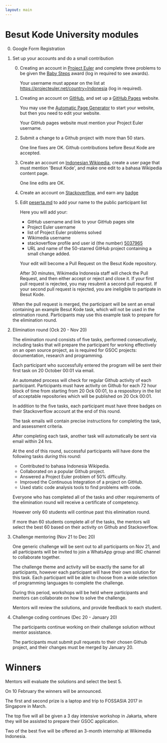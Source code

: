 ```yaml
---
layout: main
---
```


# Besut Kode University modules

0.  Google Form Registration

0.  Set up your accounts and do a small contribution

    0.  Creating an account in [Project Euler](http://projecteuler.net/) and complete three problems to be given the [Baby Steps](https://projecteuler.net/award=1) award (log in required to see awards).

        Your username must appear on the list at https://projecteuler.net/country=Indonesia  (log in required).

    0.  Creating an account on [GitHub](https://GitHub.com), and set up a [GitHub Pages](https://pages.github.com/) website.

        You may use the [Automatic Page Generator](https://help.github.com/articles/creating-pages-with-the-automatic-generator/#the-automatic-page-generator)
        to start your website, but then you need to edit your website.

        Your GitHub pages website must mention your Project Euler username.

    0.  Submit a change to a Github project with more than 50 stars.

        One line fixes are OK.
        Github contributions before Besut Kode are accepted.

    0.  Create an account on [Indonesian Wikipedia](https://id.wikipedia.org/wiki/Halaman_Utama), create a user page that must mention 'Besut Kode', and make one edit to a bahasa Wikipedia content page.

        One line edits are OK.

    0.  Create an account on [Stackoverflow](http://stackoverflow.com/), and earn any [badge](http://stackoverflow.com/help/badges)
    
    0.  Edit [peserta.md](https://github.com/BesutKode/BesutKode.github.io/blob/master/peserta.md) to add your name to the public participant list

        Here you will add your:

         * GitHub username and link to your GitHub pages site
         * Project Euler username
         * list of Project Euler problems solved
         * Wikimedia username
         * stackoverflow profile and user id (the number) [5037965](http://stackoverflow.com/users/5037965/john-vandenberg)
         * URL and name of the 50-starred GitHub project containing a small change added.

        Your edit will become a Pull Request on the Besut Kode repository.

        After 30 minutes, Wikimedia Indonesia staff will check the Pull Request,
        and then either accept or reject and close it.
        If your first pull request is rejected, you may resubmit a second pull request.
        If your second pull request is rejected, you are ineligible to partipate in Besut Kode.

    When the pull request is merged, the participant will be sent an email containing an example
    Besut Kode task, which will not be used in the elimination round.
    Participants may use this example task to prepare for the elimination round.

0.  Elimination round (Ock 20 - Nov 20)

    The elimination round consists of five tasks, performed consecutively, including tasks that will
    prepare the participant for working effectively on an open source project, as is required for GSOC projects:
    documentation, research and programming.

    Each participant who successfully entered the program will be sent their first task on 20 October 00:01
    via email.

    An automated process will check for regular Github activity of each participant.
    Participants must have activity on Github for each 72 hour block of time from
    starting from 20 Ock 00:01, to a respository in the list of acceptable repositories
    which will be published on 20 Ock 00:01.

    In addition to the five tasks, each participant must have three badges on their
    Stackoverflow account at the end of this round.

    The task emails will contain precise instructions for completing the task, and assessment criteria.

    After completing each task, another task will automatically be sent via email
    within 24 hrs.

    At the end of this round, successful participants will have done the following tasks *during* this round:

    - Contributed to bahasa Indonesia Wikipedia.
    - Collaborated on a popular Github project.
    - Answered a Project Euler problem of 50% difficulty.
    - Improved the Continuous Integration of a project on GitHub.
    - Used static code analysis tools to find problems with code.

    Everyone who has completed all of the tasks and other requirements of the
    elimination round will receive a certificate of competency.

    However only 60 students will continue past this elimination round.

    If more than 60 students complete all of the tasks, the mentors will select
    the best 60 based on their activity on Github and Stackoverflow.

0.  Challenge mentoring (Nov 21 to Dec 20)

    One generic challenge will be sent out to all participants on Nov 21, and all
    participants will be invited to join a WhatsApp group and IRC channel to
    collaborate together.

    The challenge theme and activity will be exactly the same for all participants,
    however each participant will have their own solution for this task.
    Each participant will be able to choose from a wide selection of programming
    languages to complete the challenge.

    During this period, workshops will be held where participants and mentors can
    collaborate on how to solve the challenge.

    Mentors will review the solutions, and provide feedback to each student.

0.  Challenge coding continues (Dec 20 - January 20)

    The participants continue working on their challenge solution without mentor
    assistance.

    The participants must submit pull requests to their chosen Github project,
    and their changes must be merged by January 20.

# Winners

Mentors will evaluate the solutions and select the best 5.

On 10 February the winners will be announced.

The first and second prize is a laptop and trip to FOSSASIA 2017 in Singapore in March.

The top five will all be given a 3 day intensive workshop in Jakarta, where they will be assisted to prepare
their GSOC application.

Two of the best five will be offered an 3-month internship at Wikimedia Indonesia.
